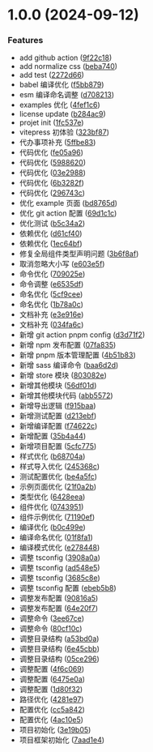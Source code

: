# 1.0.0 (2024-09-12)

### Features

- add github action ([9f22c18](https://github.com/sxwy/vue3-h5-sdk/commit/9f22c1884f71ed5470c46da00deb6e5028db8587))
- add normalize css ([beba740](https://github.com/sxwy/vue3-h5-sdk/commit/beba740e9cce54777b80b89b894e9e3ff7b58aaa))
- add test ([2272d66](https://github.com/sxwy/vue3-h5-sdk/commit/2272d6668139b464394cc677341caa46e2cc3a89))
- babel 编译优化 ([f5bb879](https://github.com/sxwy/vue3-h5-sdk/commit/f5bb87918866c6aeb5038e042a3c0f6f57f6c111))
- esm 编译命名调整 ([d708213](https://github.com/sxwy/vue3-h5-sdk/commit/d708213da5551ff7cc64b8ff9f6a3d6be1a8a6d6))
- examples 优化 ([4fef1c6](https://github.com/sxwy/vue3-h5-sdk/commit/4fef1c6e90640a33cbf76ca20a6df2e4494a0d7e))
- license update ([b284ac9](https://github.com/sxwy/vue3-h5-sdk/commit/b284ac9bf69599c9ae8607d64dcfda60b1b47396))
- projet init ([1fc537e](https://github.com/sxwy/vue3-h5-sdk/commit/1fc537e2ae1014a3f1101a56c43322138c408dc4))
- vitepress 初体验 ([323bf87](https://github.com/sxwy/vue3-h5-sdk/commit/323bf87ca085a1d0e76e0d266b6558f414dcab94))
- 代办事项补充 ([5ffbe83](https://github.com/sxwy/vue3-h5-sdk/commit/5ffbe83f986756c2010899874736d1ff8de2ddb7))
- 代码优化 ([fe05a96](https://github.com/sxwy/vue3-h5-sdk/commit/fe05a965f1fdb8c24de93828eec5a2826e280640))
- 代码优化 ([5988620](https://github.com/sxwy/vue3-h5-sdk/commit/5988620d9fc6177b61bb27622c61220a1407e3be))
- 代码优化 ([03e2988](https://github.com/sxwy/vue3-h5-sdk/commit/03e2988f44758fa98070e132d263bf9c5e4d0bb7))
- 代码优化 ([6b3282f](https://github.com/sxwy/vue3-h5-sdk/commit/6b3282f5afe40cfb3e8816177e0870c00cc60b9b))
- 代码优化 ([296743c](https://github.com/sxwy/vue3-h5-sdk/commit/296743cece72b552ca3886a39a456f6a16729d23))
- 优化 example 页面 ([bd8765d](https://github.com/sxwy/vue3-h5-sdk/commit/bd8765d0c84796d27cee5059e450ab52a1036848))
- 优化 git action 配置 ([69d1c1c](https://github.com/sxwy/vue3-h5-sdk/commit/69d1c1c5c861299724df81bdbe06eaf98017520a))
- 优化测试 ([b5c34a2](https://github.com/sxwy/vue3-h5-sdk/commit/b5c34a2d88c9efd2a26c46519a7cd3ae2b42b142))
- 依赖优化 ([d61cf40](https://github.com/sxwy/vue3-h5-sdk/commit/d61cf4056fad02d6e602a6b4792427beea58e937))
- 依赖优化 ([1ec64bf](https://github.com/sxwy/vue3-h5-sdk/commit/1ec64bf013306c495559b34624350365097ea5c8))
- 修复全局组件类型声明问题 ([3b6f8af](https://github.com/sxwy/vue3-h5-sdk/commit/3b6f8afca6d0c6021c02c97d8c71199120d0f27f))
- 取消忽略大小写 ([e603e5f](https://github.com/sxwy/vue3-h5-sdk/commit/e603e5fd50cc4ff6137e77cf9cdb6916624af73b))
- 命令优化 ([709025e](https://github.com/sxwy/vue3-h5-sdk/commit/709025e485d0cd313e98d59c0a56c57b1b5764d2))
- 命令调整 ([e6535df](https://github.com/sxwy/vue3-h5-sdk/commit/e6535df6b539c66b37d1592231c60279f8a53fde))
- 命名优化 ([5cf9cee](https://github.com/sxwy/vue3-h5-sdk/commit/5cf9ceedc1bdb97556b5dc8ba4cfb457f46bf017))
- 命名优化 ([1b78a0c](https://github.com/sxwy/vue3-h5-sdk/commit/1b78a0cea4325aa5c20299ca2efd6bf108a25202))
- 文档补充 ([e3e916e](https://github.com/sxwy/vue3-h5-sdk/commit/e3e916e2a120b42b9202aeb9e4882f8b5e9a8ee1))
- 文档补充 ([034fa6c](https://github.com/sxwy/vue3-h5-sdk/commit/034fa6ce1f1f6caf3252658dfd9ad0408d89e83f))
- 新增 git action pnpm config ([d3d71f2](https://github.com/sxwy/vue3-h5-sdk/commit/d3d71f293301eeb2b0cc765440e21db555217cd9))
- 新增 npm 发布配置 ([07fa835](https://github.com/sxwy/vue3-h5-sdk/commit/07fa835857182908631361cfbad836accab8ccda))
- 新增 pnpm 版本管理配置 ([4b51b83](https://github.com/sxwy/vue3-h5-sdk/commit/4b51b83595fd5ef61c645c0fec117af1738d9ba4))
- 新增 sass 编译命令 ([baa6d2d](https://github.com/sxwy/vue3-h5-sdk/commit/baa6d2da8393632a500289fa6fee73e3c7a40db6))
- 新增 store 模块 ([803082e](https://github.com/sxwy/vue3-h5-sdk/commit/803082ec44e5895ea4f6c7a1c85c2488b9c9b142))
- 新增其他模块 ([56df01d](https://github.com/sxwy/vue3-h5-sdk/commit/56df01d01740d6b3bfa2a592d467b8413765e0cc))
- 新增其他模块代码 ([abb5572](https://github.com/sxwy/vue3-h5-sdk/commit/abb55729d5a4a0ee0b9a5625777a9a8bf1f19a12))
- 新增导出逻辑 ([f915baa](https://github.com/sxwy/vue3-h5-sdk/commit/f915baaabd87c1389323e5859a16d4869bb00e7f))
- 新增测试配置 ([d213ebf](https://github.com/sxwy/vue3-h5-sdk/commit/d213ebf24c39e22b3cf8df4a9cf751635264fd54))
- 新增编译配置 ([f74622c](https://github.com/sxwy/vue3-h5-sdk/commit/f74622cc90aef72f77ab69b52bcdb492a3170ae7))
- 新增配置 ([35b4a44](https://github.com/sxwy/vue3-h5-sdk/commit/35b4a4417d0ba012c3903705706c560cdb4ec12d))
- 新增项目配置 ([5cfc775](https://github.com/sxwy/vue3-h5-sdk/commit/5cfc7755034edbc98b3d6bb16583ac41ad099fab))
- 样式优化 ([b68704a](https://github.com/sxwy/vue3-h5-sdk/commit/b68704a2076d15f2581fae7fbe5a2398cf500226))
- 样式导入优化 ([245368c](https://github.com/sxwy/vue3-h5-sdk/commit/245368c5f789cf65032701c617b3cd8aeb9846e0))
- 测试配置优化 ([be4a5fc](https://github.com/sxwy/vue3-h5-sdk/commit/be4a5fc39a736537fc661186c4e5bec3f3055129))
- 示例页面优化 ([21f0a2b](https://github.com/sxwy/vue3-h5-sdk/commit/21f0a2b8e454c26af8e845aa6038f3c501cf0a5f))
- 类型优化 ([6428eea](https://github.com/sxwy/vue3-h5-sdk/commit/6428eea6df6ea12ed9432aabf7dc5177acb17484))
- 组件优化 ([0743951](https://github.com/sxwy/vue3-h5-sdk/commit/07439515a0f8978b3b43951ca3e4dc327f088ee0))
- 组件示例优化 ([71190ef](https://github.com/sxwy/vue3-h5-sdk/commit/71190ef57c82a6d227fda9d57599bb746a651bd9))
- 编译优化 ([b0c499e](https://github.com/sxwy/vue3-h5-sdk/commit/b0c499ebff8e0f2977d1362d6bc6005da45b552e))
- 编译命名优化 ([01f8fa1](https://github.com/sxwy/vue3-h5-sdk/commit/01f8fa109a1d21f3dbdeafa8c625c9ae2b98683b))
- 编译模式优化 ([e278448](https://github.com/sxwy/vue3-h5-sdk/commit/e27844834e14f3cecbdd44d462e626836f769a49))
- 调整 tsconfig ([3908a0a](https://github.com/sxwy/vue3-h5-sdk/commit/3908a0a62f6f1546c3fc136d6760d041ad40691b))
- 调整 tsconfig ([ad548e5](https://github.com/sxwy/vue3-h5-sdk/commit/ad548e5827aa3ba5dbeccd3d45e3b32645130e16))
- 调整 tsconfig ([3685c8e](https://github.com/sxwy/vue3-h5-sdk/commit/3685c8e1d8fbd851cc6514fc748826e3b9b49bcc))
- 调整 tsconfig 配置 ([ebeb5b8](https://github.com/sxwy/vue3-h5-sdk/commit/ebeb5b8e889ee76ea35498d028e2e4ee6a2de0fa))
- 调整发布配置 ([90816a5](https://github.com/sxwy/vue3-h5-sdk/commit/90816a560227721cf5f2131b04e54485fba09f2e))
- 调整发布配置 ([64e20f7](https://github.com/sxwy/vue3-h5-sdk/commit/64e20f7e3e4000e8a99e8371eed4b90c5a9c0e36))
- 调整命令 ([3ee67ce](https://github.com/sxwy/vue3-h5-sdk/commit/3ee67cea007dec55cd2e25a9f62ff83523843a86))
- 调整命令 ([80cf10c](https://github.com/sxwy/vue3-h5-sdk/commit/80cf10c4a073d7c6aca7d516d68e9edbb13fcc3e))
- 调整目录结构 ([a53bd0a](https://github.com/sxwy/vue3-h5-sdk/commit/a53bd0aec7e81045cf0eb35fc33995fa78821acb))
- 调整目录结构 ([6e45cbb](https://github.com/sxwy/vue3-h5-sdk/commit/6e45cbb464e7df60aad829ffc9422a4bcd8b4eaf))
- 调整目录结构 ([05ce296](https://github.com/sxwy/vue3-h5-sdk/commit/05ce29629283e07c3b50e95ec305e0a5fcb87102))
- 调整配置 ([4f6c069](https://github.com/sxwy/vue3-h5-sdk/commit/4f6c069e9131ddb91a5b7e8e577d21a5ac5d472f))
- 调整配置 ([6475e0a](https://github.com/sxwy/vue3-h5-sdk/commit/6475e0a7fac1d88851da48a59ae372990737aed3))
- 调整配置 ([1d80f32](https://github.com/sxwy/vue3-h5-sdk/commit/1d80f32fc175c8fa928812cda42806d70afba474))
- 路径优化 ([4281e97](https://github.com/sxwy/vue3-h5-sdk/commit/4281e97a1574e4de2a8132b631287b43ebb6c458))
- 配置优化 ([cc5a842](https://github.com/sxwy/vue3-h5-sdk/commit/cc5a8421b4d87f0a34670fd26c3945f5b81f3dbd))
- 配置优化 ([4ac10e5](https://github.com/sxwy/vue3-h5-sdk/commit/4ac10e52022a2e9ab4407a19a0b94d31f58d6984))
- 项目初始化 ([3e19b05](https://github.com/sxwy/vue3-h5-sdk/commit/3e19b05a79ebec5d1f8b64193d4daf635244bd2d))
- 项目框架初始化 ([7aad1e4](https://github.com/sxwy/vue3-h5-sdk/commit/7aad1e4d70eaf5a5a563d8cc6bf3df4458ada066))
